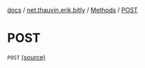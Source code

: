 [docs](../../index.md) / [net.thauvin.erik.bitly](../index.md) / [Methods](index.md) / [POST](./-p-o-s-t.md)

# POST

`POST` [(source)](https://github.com/ethauvin/bitly-shorten/tree/master/src/main/kotlin/net/thauvin/erik/bitly/Methods.kt#L39)